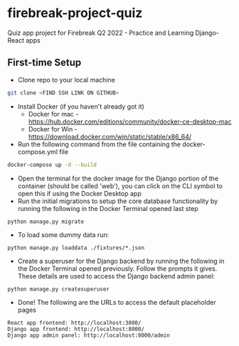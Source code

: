 # firebreak-project-quiz
Quiz app project for Firebreak Q2 2022 - Practice and Learning Django-React apps

## First-time Setup

- Clone repo to your local machine
```bash
git clone <FIND SSH LINK ON GITHUB>
```
- Install Docker (if you haven't already got it)
    - Docker for mac - https://hub.docker.com/editions/community/docker-ce-desktop-mac
    - Docker for Win - https://download.docker.com/win/static/stable/x86_64/
- Run the following command from the file containing the docker-compose.yml file
```bash
docker-compose up -d --build
```
- Open the terminal for the docker image for the Django portion of the container (should be called 'web'), you can click on the CLI symbol to open this if using the Docker Desktop app
- Run the initial migrations to setup the core database functionality by running the following in the Docker Terminal opened last step
```bash
python manage.py migrate
```

- To load some dummy data run:
```
python manage.py loaddata ./fixtures/*.json
```

- Create a superuser for the Django backend by running the following in the Docker Terminal opened previously. Follow the prompts it gives. These details are used to access the Django backend admin panel:
```
python manage.py createsuperuser
```
- Done! The following are the URLs to access the default placeholder pages
```
React app frontend: http://localhost:3000/
Django app frontend: http://localhost:8000/
Django app admin panel: http://localhost:8000/admin
```
